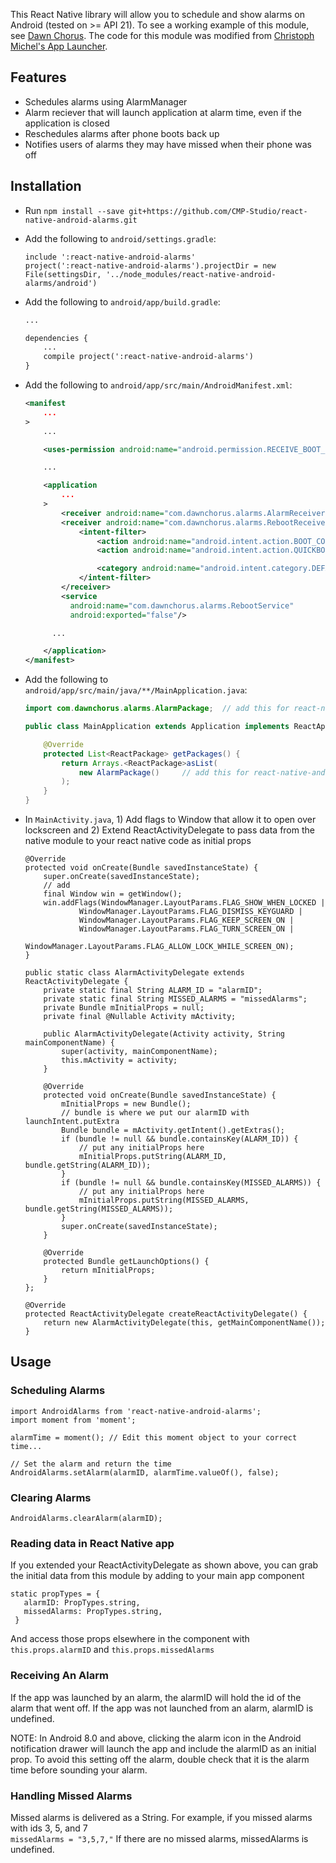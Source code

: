 This React Native library will allow you to schedule and show alarms on Android (tested on >= API 21). To see a working example of this module, see [Dawn Chorus](https://github.com/CMP-Studio/DawnChorus). The code for this module was modified from [Christoph Michel's App Launcher](https://github.com/MrToph/react-native-app-launcher).

## Features
* Schedules alarms using AlarmManager
* Alarm reciever that will launch application at alarm time, even if the application is closed
* Reschedules alarms after phone boots back up
* Notifies users of alarms they may have missed when their phone was off

## Installation
* Run `npm install --save git+https://github.com/CMP-Studio/react-native-android-alarms.git`
* Add the following to `android/settings.gradle`:
    ```
    include ':react-native-android-alarms'
    project(':react-native-android-alarms').projectDir = new File(settingsDir, '../node_modules/react-native-android-alarms/android')
    ```

* Add the following to `android/app/build.gradle`:
    ```xml
    ...

    dependencies {
        ...
        compile project(':react-native-android-alarms') 
    }
    ```
* Add the following to `android/app/src/main/AndroidManifest.xml`:
    ```xml
    <manifest 
        ...
    >   
        ...

        <uses-permission android:name="android.permission.RECEIVE_BOOT_COMPLETED"/>

        ... 

        <application
            ...
        >
            <receiver android:name="com.dawnchorus.alarms.AlarmReceiver" />
            <receiver android:name="com.dawnchorus.alarms.RebootReceiver">
                <intent-filter>
                    <action android:name="android.intent.action.BOOT_COMPLETED" />
                    <action android:name="android.intent.action.QUICKBOOT_POWERON" />

                    <category android:name="android.intent.category.DEFAULT" />
                </intent-filter>
            </receiver>
            <service
              android:name="com.dawnchorus.alarms.RebootService"
              android:exported="false"/>

          ...

        </application>
    </manifest>
    ```
* Add the following to `android/app/src/main/java/**/MainApplication.java`:
    ```java
    import com.dawnchorus.alarms.AlarmPackage;  // add this for react-native-android-alarms

    public class MainApplication extends Application implements ReactApplication {

        @Override
        protected List<ReactPackage> getPackages() {
            return Arrays.<ReactPackage>asList(
                new AlarmPackage()     // add this for react-native-android-alarms
            );
        }
    }
    ```
    
    
* In `MainActivity.java`, 1) Add flags to Window that allow it to open over lockscreen and 2) Extend ReactActivityDelegate to pass data from the native module to your react native code as initial props
    
    ```
    @Override
    protected void onCreate(Bundle savedInstanceState) {
        super.onCreate(savedInstanceState);
        // add
        final Window win = getWindow();
        win.addFlags(WindowManager.LayoutParams.FLAG_SHOW_WHEN_LOCKED |
                WindowManager.LayoutParams.FLAG_DISMISS_KEYGUARD |
                WindowManager.LayoutParams.FLAG_KEEP_SCREEN_ON |
                WindowManager.LayoutParams.FLAG_TURN_SCREEN_ON |
                WindowManager.LayoutParams.FLAG_ALLOW_LOCK_WHILE_SCREEN_ON);
    }
    
    public static class AlarmActivityDelegate extends ReactActivityDelegate {
        private static final String ALARM_ID = "alarmID";
        private static final String MISSED_ALARMS = "missedAlarms";
        private Bundle mInitialProps = null;
        private final @Nullable Activity mActivity;

        public AlarmActivityDelegate(Activity activity, String mainComponentName) {
            super(activity, mainComponentName);
            this.mActivity = activity;
        }

        @Override
        protected void onCreate(Bundle savedInstanceState) {
            mInitialProps = new Bundle();
            // bundle is where we put our alarmID with launchIntent.putExtra
            Bundle bundle = mActivity.getIntent().getExtras();
            if (bundle != null && bundle.containsKey(ALARM_ID)) {
                // put any initialProps here
                mInitialProps.putString(ALARM_ID, bundle.getString(ALARM_ID));
            }
            if (bundle != null && bundle.containsKey(MISSED_ALARMS)) {
                // put any initialProps here
                mInitialProps.putString(MISSED_ALARMS, bundle.getString(MISSED_ALARMS));
            }
            super.onCreate(savedInstanceState);
        }

        @Override
        protected Bundle getLaunchOptions() {
            return mInitialProps;
        }
    };

    @Override
    protected ReactActivityDelegate createReactActivityDelegate() {
        return new AlarmActivityDelegate(this, getMainComponentName());
    }
    ```
    
 ## Usage
 
 ### Scheduling Alarms
 ```
 import AndroidAlarms from 'react-native-android-alarms';
 import moment from 'moment';
 
 alarmTime = moment(); // Edit this moment object to your correct time...
 
 // Set the alarm and return the time 
 AndroidAlarms.setAlarm(alarmID, alarmTime.valueOf(), false);
 ```
 
 ### Clearing Alarms
 ```
 AndroidAlarms.clearAlarm(alarmID);
 ```

 ### Reading data in React Native app
 
If you extended your ReactActivityDelegate as shown above, you can grab the initial data from this module by adding to your main app component
 
 ```
 static propTypes = {
    alarmID: PropTypes.string,
    missedAlarms: PropTypes.string,
  }
 ```
 And access those props elsewhere in the component with ```this.props.alarmID``` and ```this.props.missedAlarms```
 
 ### Receiving An Alarm
 
If the app was launched by an alarm, the alarmID will hold the id of the alarm that went off. If the app was not launched from an alarm, alarmID is undefined.

NOTE: In Android 8.0 and above, clicking the alarm icon in the Android notification drawer will launch the app and include the alarmID as an initial prop. To avoid this setting off the alarm, double check that it is the alarm time before sounding your alarm.
 
 ### Handling Missed Alarms
 
 Missed alarms is delivered as a String. For example, if you missed alarms with ids 3, 5, and 7 <br>
 ```missedAlarms = "3,5,7,"```
 If there are no missed alarms, missedAlarms is undefined.
 

